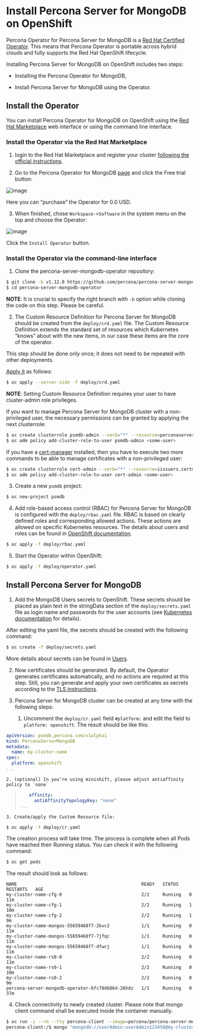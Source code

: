 # Install Percona Server for MongoDB on OpenShift

Percona Operator for Percona Server for MongoDB is a [Red Hat Certified Operator](https://connect.redhat.com/en/partner-with-us/red-hat-openshift-certification). This means that Percona Operator is portable across hybrid clouds and fully supports the Red Hat OpenShift lifecycle.

Installing Percona Server for MongoDB on OpenShift includes two steps:


* Installing the Percona Operator for MongoDB,


* Install Percona Server for MongoDB using the Operator.

## Install the Operator

You can install Percona Operator for MongoDB on OpenShift using the [Red Hat Marketplace](https://marketplace.redhat.com) web interface or using the command line interface.

### Install the Operator via the Red Hat Marketplace


1. login to the Red Hat Marketplace and register your cluster [following the official instructions](https://marketplace.redhat.com/en-us/workspace/clusters/add/register).


2. Go to the Percona Operator for MongoDB [page](https://marketplace.redhat.com/en-us/products/percona-server-for-mongodb) and click the Free trial button:



![image](img/marketplace-operator-page.png)

Here you can “purchase” the Operator for 0.0 USD.


3. When finished, chose `Workspace->Software` in the system menu on the top and choose the Operator:



![image](img/marketplace-operator-install.png)

Click the `Install Operator` button.

### Install the Operator via the command-line interface


1. Clone the percona-server-mongodb-operator repository:

```bash
$ git clone -b v1.12.0 https://github.com/percona/percona-server-mongodb-operator
$ cd percona-server-mongodb-operator
```

**NOTE**: It is crucial to specify the right branch with `-b`
option while cloning the code on this step. Please be careful.


2. The Custom Resource Definition for Percona Server for MongoDB should be
created from the `deploy/crd.yaml` file. The Custom Resource Definition
extends the standard set of resources which Kubernetes “knows” about with the
new items, in our case these items are the core of the operator.

This step should be done only once; it does not need to be repeated with other deployments.

[Apply it](https://kubernetes.io/docs/reference/using-api/server-side-apply/) as follows:

```bash
$ oc apply --server-side -f deploy/crd.yaml
```

**NOTE**: Setting Custom Resource Definition requires your user to
have cluster-admin role privileges.

If you want to manage Percona Server for MongoDB cluster with a
non-privileged user, the necessary permissions can be granted by applying the
next clusterrole:

```bash
$ oc create clusterrole psmdb-admin --verb="*" --resource=perconaservermongodbs.psmdb.percona.com,perconaservermongodbs.psmdb.percona.com/status,perconaservermongodbbackups.psmdb.percona.com,perconaservermongodbbackups.psmdb.percona.com/status,perconaservermongodbrestores.psmdb.percona.com,perconaservermongodbrestores.psmdb.percona.com/status
$ oc adm policy add-cluster-role-to-user psmdb-admin <some-user>
```

If you have a [cert-manager](https://docs.cert-manager.io/en/release-0.8/getting-started/install/openshift.html) installed, then you have to execute two more commands to be able to manage certificates with a non-privileged user:

```bash
$ oc create clusterrole cert-admin --verb="*" --resource=iissuers.certmanager.k8s.io,certificates.certmanager.k8s.io
$ oc adm policy add-cluster-role-to-user cert-admin <some-user>
```


3. Create a new `psmdb` project:

```bash
$ oc new-project psmdb
```


4. Add role-based access control (RBAC) for Percona Server for MongoDB is
configured with the `deploy/rbac.yaml` file. RBAC is
based on clearly defined roles and corresponding allowed actions. These
actions are allowed on specific Kubernetes resources. The details about users
and roles can be found in [OpenShift documentation](https://docs.openshift.com/enterprise/3.0/architecture/additional_concepts/authorization.html).

```bash
$ oc apply -f deploy/rbac.yaml
```


5. Start the Operator within OpenShift:

```bash
$ oc apply -f deploy/operator.yaml
```

## Install Percona Server for MongoDB


1. Add the MongoDB Users secrets to OpenShift. These secrets
should be placed as plain text in the stringData section of the
`deploy/secrets.yaml` file as login name and
passwords for the user accounts (see [Kubernetes
documentation](https://kubernetes.io/docs/concepts/configuration/secret/)
for details).

After editing the yaml file, the secrets should be created
with the following command:

```bash
$ oc create -f deploy/secrets.yaml
```

More details about secrets can be found in [Users](users.md#users).


2. Now certificates should be generated. By default, the Operator generates
certificates automatically, and no actions are required at this step. Still,
you can generate and apply your own certificates as secrets according
to the [TLS instructions](TLS.md#tls).


3. Percona Server for MongoDB cluster can
be created at any time with the following steps:


    1. Uncomment the `deploy/cr.yaml` field `#platform:` and edit the field
to `platform: openshift`. The result should be like this:

```yaml
apiVersion: psmdb.percona.com/v1alpha1
kind: PerconaServerMongoDB
metadata:
  name: my-cluster-name
spec:
  platform: openshift
...
```


    2. (optional) In you’re using minishift, please adjust antiaffinity policy to `none`

> ```yaml
>    affinity:
>      antiAffinityTopologyKey: "none"
> ...
> ```


    3. Create/apply the Custom Resource file:

```bash
$ oc apply -f deploy/cr.yaml
```

The creation process will take time. The process is complete when all Pods
have reached their Running status. You can check it with the following command:

```bash
$ oc get pods
```

The result should look as follows:

```text
NAME                                               READY   STATUS    RESTARTS   AGE
my-cluster-name-cfg-0                              2/2     Running   0          11m
my-cluster-name-cfg-1                              2/2     Running   1          10m
my-cluster-name-cfg-2                              2/2     Running   1          9m
my-cluster-name-mongos-55659468f7-2kvc2            1/1     Running   0          11m
my-cluster-name-mongos-55659468f7-7jfqc            1/1     Running   0          11m
my-cluster-name-mongos-55659468f7-dfwcj            1/1     Running   0          11m
my-cluster-name-rs0-0                              2/2     Running   0          11m
my-cluster-name-rs0-1                              2/2     Running   0          10m
my-cluster-name-rs0-2                              2/2     Running   0          9m
percona-server-mongodb-operator-6fc78d686d-26hdz   1/1     Running   0          37m
```


4. Check connectivity to newly created cluster. Please note that mongo client command shall be executed inside the container manually.

```bash
$ oc run -i --rm --tty percona-client --image=percona/percona-server-mongodb:4.4.13-13 --restart=Never -- bash -il
percona-client:/$ mongo "mongodb://userAdmin:userAdmin123456@my-cluster-name-mongos.psmdb.svc.cluster.local/admin?ssl=false"
```
